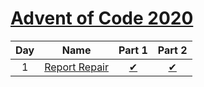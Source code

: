 [Advent of Code 2020](https://adventofcode.com/2020)
==================================================

| Day | Name                  | Part 1                       | Part 2                       |
|:---:|-----------------------|:----------------------------:|:----------------------------:|
| 1   | [Report Repair][Day1] | [&#10004;](./Day1/Part1.fsx) | [&#10004;](./Day1/Part2.fsx) |

[Day1]: https://adventofcode.com/2020/day/1
